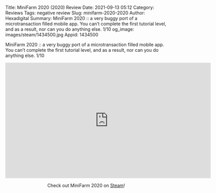 Title: MiniFarm 2020 (2020) Review
Date: 2021-09-13 05:12
Category: Reviews
Tags: negative review
Slug: minifarm-2020-2020
Author: Hexadigital
Summary: MiniFarm 2020 :: a very buggy port of a microtransaction filled mobile app. You can’t complete the first tutorial level, and as a result, nor can you do anything else. 1/10
og_image: images/steam/1434500.jpg
Appid: 1434500

MiniFarm 2020 :: a very buggy port of a microtransaction filled mobile app. You can’t complete the first tutorial level, and as a result, nor can you do anything else. 1/10

<center><iframe src="https://www.youtube.com/embed/bTitWsExPt8?feature=oembed" allow="accelerometer; autoplay; encrypted-media; gyroscope; picture-in-picture" width="640" height="360" frameborder="0"></iframe>

Check out MiniFarm 2020 on [Steam](https://store.steampowered.com/app/1434500/?curator_clanid=34633900)!</center>
